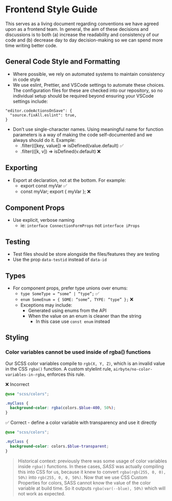 # Frontend Style Guide

This serves as a living document regarding conventions we have agreed upon as a frontend team. In general, the aim of these decisions and discussions is to both (a) increase the readability and consistency of our code and (b) decrease day to day decision-making so we can spend more time writing better code.

## General Code Style and Formatting

- Where possible, we rely on automated systems to maintain consistency in code style
- We use eslint, Prettier, and VSCode settings to automate these choices. The configuration files for these are checked into our repository, so no individual setup should be required beyond ensuring your VSCode settings include:

```
"editor.codeActionsOnSave": {
  "source.fixAll.eslint": true,
}
```

- Don’t use single-character names. Using meaningful name for function parameters is a way of making the code self-documented and we always should do it. Example:
  - .filter(([key, value]) => isDefined(value.default) ✅
  - .filter(([k, v]) => isDefined(v.default) ❌

## Exporting

- Export at declaration, not at the bottom. For example:
  - export const myVar ✅
  - const myVar; export { myVar }; ❌

## Component Props

- Use explicit, verbose naming
  - ie: `interface ConnectionFormProps` not `interface iProps`

## Testing

- Test files should be store alongside the files/features they are testing
- Use the prop `data-testid` instead of `data-id`

## Types

- For component props, prefer type unions over enums:
  - `type SomeType = “some” | “type”;` ✅
  - `enum SomeEnum = { SOME: “some”, TYPE: “type” };` ❌
  - Exceptions may include:
    - Generated using enums from the API
    - When the value on an enum is cleaner than the string
      - In this case use `const enum` instead

## Styling

### Color variables cannot be used inside of rgba() functions

Our SCSS color variables compile to `rgb(X, Y, Z)`, which is an invalid value in the CSS `rgba()` function. A custom stylelint rule, `airbyte/no-color-variables-in-rgba`, enforces this rule.

❌ Incorrect

```scss
@use "scss/colors";

.myClass {
  background-color: rgba(colors.$blue-400, 50%);
}
```

✅ Correct - define a color variable with transparency and use it directly

```scss
@use "scss/colors";

.myClass {
  background-color: colors.$blue-transparent;
}
```

> Historical context: previously there was some usage of color variables inside `rgba()` functions. In these cases, _SASS_ was actually compiling this into CSS for us, because it knew to convert `rgba(rgb(255, 0, 0), 50%)` into `rgb(255, 0, 0, 50%)`. Now that we use CSS Custom Properties for colors, SASS cannot know the value of the color variable at build time. So it outputs `rgba(var(--blue), 50%)` which will not work as expected.
